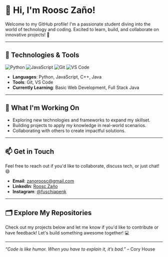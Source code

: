 # 👋 Hi, I'm Roosc Zaño!

Welcome to my GitHub profile! I'm a passionate student diving into the world of technology and coding. Excited to learn, build, and collaborate on innovative projects! 🚀

---

## 🔧 Technologies & Tools

![Python](https://img.shields.io/badge/-Python-3776AB?style=flat&logo=python&logoColor=white)
![JavaScript](https://img.shields.io/badge/-JavaScript-F7DF1E?style=flat&logo=javascript&logoColor=black)
![Git](https://img.shields.io/badge/-Git-F05032?style=flat&logo=git&logoColor=white)
![VS Code](https://img.shields.io/badge/-VS%20Code-007ACC?style=flat&logo=visual-studio-code&logoColor=white)

- **Languages**: Python, JavaScript, C++, Java
- **Tools**: Git, VS Code
- **Currently Learning**: Basic Web Development, Full Stack Java

---

## 🌱 What I'm Working On

- Exploring new technologies and frameworks to expand my skillset.
- Building projects to apply my knowledge in real-world scenarios.
- Collaborating with others to create impactful solutions.

---

## 📫 Get in Touch

Feel free to reach out if you'd like to collaborate, discuss tech, or just chat! 😄

- **Email**: [zanoroosc@gmail.com](mailto:zanoroosc@gmail.com)
- **LinkedIn**: [Roosc Zaño](www.linkedin.com/in/roosc-zaño-08568a357)
- **Instagram**: [@fuschiapenk](https://www.instagram.com/fuschiapenk)

---

## 🗂️ Explore My Repositories

Check out my projects below and let me know if you'd like to contribute or have feedback! Let's build something awesome together! 💻

---

*“Code is like humor. When you have to explain it, it’s bad.”* – Cory House
